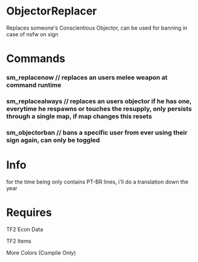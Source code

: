 # ObjectorReplacer
Replaces someone's Conscientious Objector, can be used for banning in case of nsfw on sign

# Commands
### sm_replacenow <target> // replaces an users melee weapon at command runtime
### sm_replacealways <target> // replaces an users objector if he has one, everytime he respawns or touches the resupply, only persists through a single map, if map changes this resets
### sm_objectorban <target> // bans a specific user from ever using their sign again, can only be toggled

# Info
for the time being only contains PT-BR lines, i'll do a translation down the year

# Requires
TF2 Econ Data

TF2 Items

More Colors (Compile Only)
